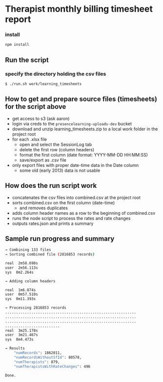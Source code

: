 # Therapist monthly billing timesheet report

### install
``` sh
npm install
```

## Run the script

### specify the directory holding the csv files
``` sh
$ ./run.sh work/learning_timesheets
```

## How to get and prepare source files (timesheets) for the script above
* get access to s3 (ask aaron)
* login via creds to the `presencelearning-uploads-dev` bucket
* download and unzip learning_timesheets.zip to a local work folder in the project root
* for each .xlsx file
   * open and select the SessionLog tab
   * delete the first row (column headers)
   * format the first column (date format: YYYY-MM-DD HH:MM:SS)
   * save/export as .csv file
* only export files with proper date-time data in the Date column
   * some old (early 2013) data is not usable

## How does the run script work
* concatenates the csv files into combined.csv at the project root
* sorts combined.csv on the first column (date-time)
   * and removes duplicates
* adds column header names as a row to the beginning of combined.csv
* runs the node script to process the rates and rate changes
* outputs rates.json and prints a summary

## Sample run progress and summary

``` sh
→ Combining 133 files
→ Sorting combined file (2816853 records)

real  2m58.698s
user  2m56.113s
sys  0m2.264s

→ Adding column headers

real  1m6.874s
user  0m57.510s
sys  0m11.393s

→ Processing 2816853 records
............................................................
............................................................
............................................................
.........................
real  3m25.178s
user  3m21.467s
sys  0m4.473s

→ Results
    "numRecords": 1862011,
    "numRecordsWithoutSfId": 80578,
    "numTherapists": 879,
    "numTherapistsWithRateChanges": 496

Done.
```

